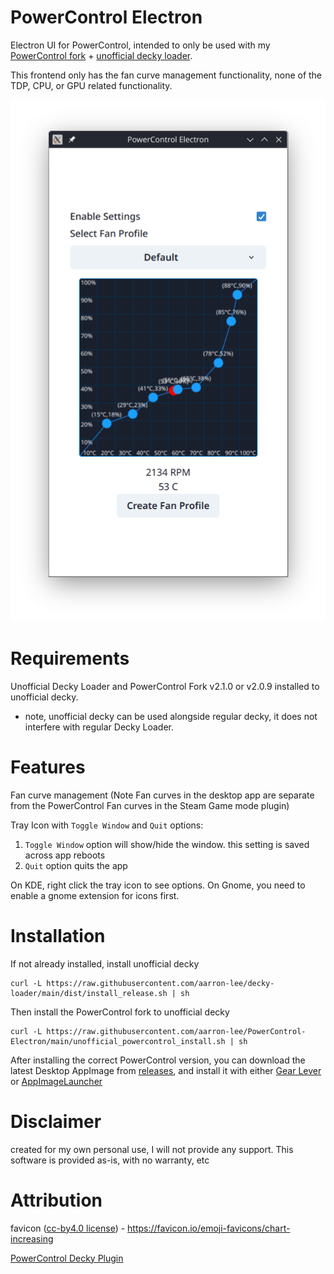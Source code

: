 # PowerControl Electron

Electron UI for PowerControl, intended to only be used with my [PowerControl fork](https://github.com/aarron-lee/PowerControl) + [unofficial decky loader](https://github.com/aarron-lee/decky-loader).

This frontend only has the fan curve management functionality, none of the TDP, CPU, or GPU related functionality.

![app](./images/app.png)

# Requirements

Unofficial Decky Loader and PowerControl Fork v2.1.0 or v2.0.9 installed to unofficial decky.

- note, unofficial decky can be used alongside regular decky, it does not interfere with regular Decky Loader.

# Features

Fan curve management (Note Fan curves in the desktop app are separate from the PowerControl Fan curves in the Steam Game mode plugin)

Tray Icon with `Toggle Window` and `Quit` options:

1. `Toggle Window` option will show/hide the window. this setting is saved across app reboots
2. `Quit` option quits the app

On KDE, right click the tray icon to see options. On Gnome, you need to enable a gnome extension for icons first.

# Installation

If not already installed, install unofficial decky

```
curl -L https://raw.githubusercontent.com/aarron-lee/decky-loader/main/dist/install_release.sh | sh
```

Then install the PowerControl fork to unofficial decky

```
curl -L https://raw.githubusercontent.com/aarron-lee/PowerControl-Electron/main/unofficial_powercontrol_install.sh | sh
```

After installing the correct PowerControl version, you can download the latest Desktop AppImage from [releases](https://github.com/aarron-lee/PowerControl-Electron/releases), and install it with either [Gear Lever](https://flathub.org/apps/it.mijorus.gearlever) or [AppImageLauncher](https://github.com/TheAssassin/AppImageLauncher)

# Disclaimer

created for my own personal use, I will not provide any support. This software is provided as-is, with no warranty, etc

# Attribution

favicon ([cc-by4.0 license](https://creativecommons.org/licenses/by/4.0/)) - https://favicon.io/emoji-favicons/chart-increasing

[PowerControl Decky Plugin](https://github.com/mengmeet/PowerControl)
